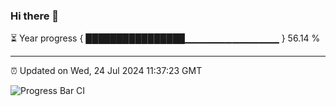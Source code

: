 ### Hi there 👋

⏳ Year progress { ████████████████▁▁▁▁▁▁▁▁▁▁▁▁▁▁ } 56.14 %

---

⏰ Updated on Wed, 24 Jul 2024 11:37:23 GMT

![Progress Bar CI](https://github.com/IshwaranRudhara/GIT-ACTION/workflows/Progress%20Bar%20CI/badge.svg)
